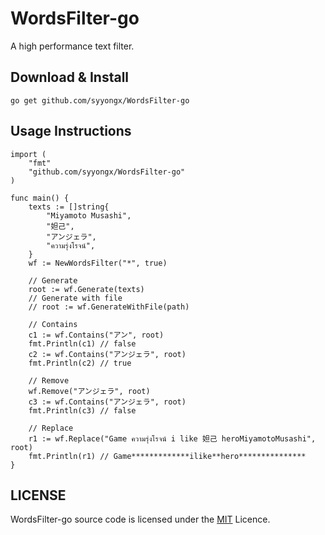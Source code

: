 # WordsFilter-go
A high performance text filter.

## Download & Install
```shell
go get github.com/syyongx/WordsFilter-go
```

## Usage Instructions
```
import (
    "fmt"
    "github.com/syyongx/WordsFilter-go"
)

func main() {
    texts := []string{
        "Miyamoto Musashi",
        "妲己",
        "アンジェラ",
        "ความรุ่งโรจน์",
    }
    wf := NewWordsFilter("*", true)

    // Generate
    root := wf.Generate(texts)
    // Generate with file
    // root := wf.GenerateWithFile(path)

    // Contains
    c1 := wf.Contains("アン", root)
    fmt.Println(c1) // false
    c2 := wf.Contains("アンジェラ", root)
    fmt.Println(c2) // true

    // Remove
    wf.Remove("アンジェラ", root)
    c3 := wf.Contains("アンジェラ", root)
    fmt.Println(c3) // false

    // Replace
    r1 := wf.Replace("Game ความรุ่งโรจน์ i like 妲己 heroMiyamotoMusashi", root)
    fmt.Println(r1) // Game*************ilike**hero***************
}
```

## LICENSE
WordsFilter-go source code is licensed under the [MIT](https://github.com/syyongx/WordsFilter-go/blob/master/LICENSE) Licence.